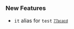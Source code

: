 ### New Features

- `it` alias for `test` <sub><sup>[77acacd](https://github.com/conventional-changelog/conventional-changelog/commit/77acacd6c3ef5b30b99210bd3b358f00c98e5707)</sup></sub>